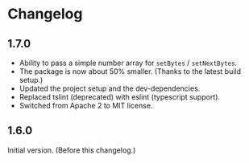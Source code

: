 # Changelog

## 1.7.0

- Ability to pass a simple number array for `setBytes` / `setNextBytes`.
- The package is now about 50% smaller. (Thanks to the latest build setup.)
- Updated the project setup and the dev-dependencies.
- Replaced tslint (deprecated) with eslint (typescript support).
- Switched from Apache 2 to MIT license.

## 1.6.0

Initial version. (Before this changelog.)
